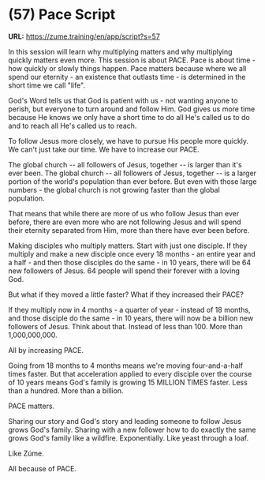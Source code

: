 # (57) Pace Script

**URL:** https://zume.training/en/app/script?s=57

In this session will learn why multiplying matters and why multiplying quickly matters even more. This session is about PACE. Pace is about time - how quickly or slowly things happen. Pace matters because where we all spend our eternity - an existence that outlasts time - is determined in the short time we call "life".

God's Word tells us that God is patient with us - not wanting anyone to perish, but everyone to turn around and follow Him. God gives us more time because He knows we only have a short time to do all He's called us to do and to reach all He's called us to reach.

To follow Jesus more closely, we have to pursue His people more quickly. We can't just take our time. We have to increase our PACE.

The global church -- all followers of Jesus, together -- is larger than it's ever been. The global church -- all followers of Jesus, together -- is a larger portion of the world's population than ever before. But even with those large numbers - the global church is not growing faster than the global population.

That means that while there are more of us who follow Jesus than ever before, there are even more who are not following Jesus and will spend their eternity separated from Him, more than there have ever been before.

Making disciples who multiply matters. Start with just one disciple. If they multiply and make a new disciple once every 18 months - an entire year and a half - and then those disciples do the same - in 10 years, there will be 64 new followers of Jesus. 64 people will spend their forever with a loving God.

But what if they moved a little faster? What if they increased their PACE?

If they multiply now in 4 months - a quarter of year - instead of 18 months, and those disciple do the same - in 10 years, there will now be a billion new followers of Jesus. Think about that. Instead of less than 100. More than 1,000,000,000.

All by increasing PACE.

Going from 18 months to 4 months means we're moving four-and-a-half times faster. But that acceleration applied to every disciple over the course of 10 years means God's family is growing 15 MILLION TIMES faster. Less than a hundred. More than a billion.

PACE matters.

Sharing our story and God's story and leading someone to follow Jesus grows God's family. Sharing with a new follower how to do exactly the same grows God's family like a wildfire. Exponentially. Like yeast through a loaf.

Like Zúme.

All because of PACE.

